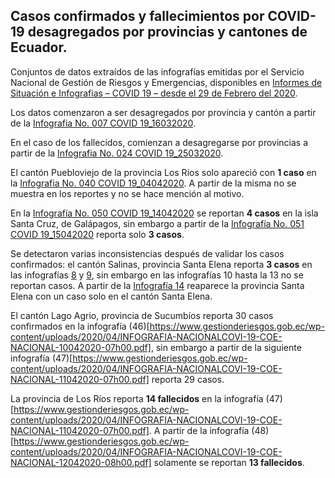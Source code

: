 ﻿## Casos confirmados y fallecimientos por COVID-19 desagregados por  provincias y cantones de Ecuador.
Conjuntos de datos extraídos de las infografías emitidas por el Servicio Nacional de Gestión de Riesgos y Emergencias, disponibles en [Informes de Situación e Infografias – COVID 19 – desde el 29 de Febrero del 2020](https://www.gestionderiesgos.gob.ec/informes-de-situacion-covid-19-desde-el-13-de-marzo-del-2020/).

Los datos comenzaron a ser desagregados por provincia y cantón a partir de la [Infografia No. 007 COVID 19_16032020](https://www.gestionderiesgos.gob.ec/wp-content/uploads/2020/03/7INFOGRAFIA-NACIONALCOVI-19-COE-NACIONAL-16032020-16h00.pdf). 

En el caso de los fallecidos, comienzan a desagregarse por provincias a partir de la [Infografia No. 024 COVID 19_25032020](https://www.gestionderiesgos.gob.ec/wp-content/uploads/2020/03/INFOGRAFIA-NACIONALCOVI-19-COE-NACIONAL-26032020-10h00-1.pdf). 

El cantón Puebloviejo de la provincia Los Ríos solo apareció con **1 caso** en la [Infografia No. 040 COVID 19_04042020](https://www.gestionderiesgos.gob.ec/wp-content/uploads/2020/04/INFOGRAFIA-NACIONALCOVI-19-COE-NACIONAL-04042020-10h00.pdf). A partir de la misma no se muestra en los reportes y no se hace mención al motivo. 

En la [Infografía No. 050 COVID 19_14042020](https://www.gestionderiesgos.gob.ec/wp-content/uploads/2020/04/INFOGRAFIA-NACIONALCOVI-19-COE-NACIONAL-14042020-08h00.pdf) se reportan **4 casos** en la isla Santa Cruz, de Galápagos, sin embargo a partir de la [Infografía No. 051 COVID 19_15042020](https://www.gestionderiesgos.gob.ec/wp-content/uploads/2020/04/INFOGRAFIA-NACIONALCOVI-19-COE-NACIONAL-15042020-08h00.pdf) reporta solo **3 casos**.

Se detectaron varias inconsistencias después de validar los casos confirmados: el cantón Salinas, provincia Santa Elena reporta **3 casos** en las infografías [8](https://www.gestionderiesgos.gob.ec/wp-content/uploads/2020/03/8INFOGRAFIA-NACIONALCOVI-19-COE-NACIONAL-1703202O-09h00.pdf) y [9](https://www.gestionderiesgos.gob.ec/wp-content/uploads/2020/03/9INFOGRAFIA-NACIONALCOVI-19-COE-NACIONAL-17032020.pdf), sin embargo en las infografías 10 hasta la 13 no se reportan casos. A partir de la [Infografía 14](https://www.gestionderiesgos.gob.ec/wp-content/uploads/2020/03/14INFOGRAFIA-NACIONALCOVI-19-COE-NACIONAL-20032020-10H00revisado.pdf) reaparece la provincia Santa Elena con un caso solo en el cantón Santa Elena.

El cantón Lago Agrio, provincia de Sucumbíos reporta 30 casos confirmados en la infografía (46)[https://www.gestionderiesgos.gob.ec/wp-content/uploads/2020/04/INFOGRAFIA-NACIONALCOVI-19-COE-NACIONAL-10042020-07h00.pdf], sin embargo a partir de la siguiente infografía (47)[https://www.gestionderiesgos.gob.ec/wp-content/uploads/2020/04/INFOGRAFIA-NACIONALCOVI-19-COE-NACIONAL-11042020-07h00.pdf] reporta 29 casos.

La provincia de Los Ríos reporta **14 fallecidos** en la infografía (47)[https://www.gestionderiesgos.gob.ec/wp-content/uploads/2020/04/INFOGRAFIA-NACIONALCOVI-19-COE-NACIONAL-11042020-07h00.pdf]. A partir de la infografía (48)[https://www.gestionderiesgos.gob.ec/wp-content/uploads/2020/04/INFOGRAFIA-NACIONALCOVI-19-COE-NACIONAL-12042020-08h00.pdf] solamente se reportan **13 fallecidos**. 
